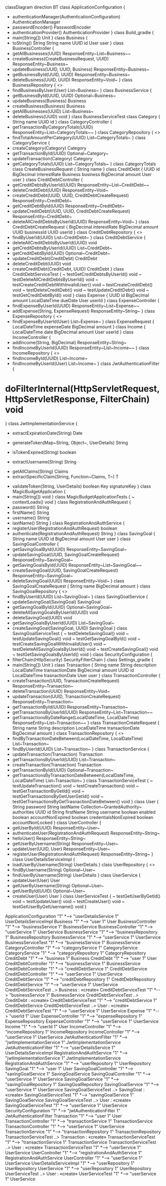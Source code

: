 classDiagram
direction BT
class ApplicationConfiguration {
  + authenticationManager(AuthenticationConfiguration) AuthenticationManager
  + passwordEncoder() PasswordEncoder
  + authenticationProvider() AuthenticationProvider
}
class Build_gradle {
  + main(String[]) Unit
}
class Business {
  + toString() String
   String name
   UUID id
   User user
}
class BusinessController {
  + getAllBusinesses(UUID) ResponseEntity~List~Business~~
  + createBusiness(CreateBusinessRequest, UUID) ResponseEntity~Business~
  + updateBusiness(UUID, UUID, Business) ResponseEntity~Business~
  + getBusinessById(UUID, UUID) ResponseEntity~Business~
  + deleteBusiness(UUID, UUID) ResponseEntity~Void~
}
class BusinessRepository {
<<Interface>>
  + findBusinessByUser(User) List~Business~
}
class BusinessService {
  + getBusinessById(UUID, UUID) Optional~Business~
  + updateBusiness(Business) Business
  + createBusiness(Business) Business
  + getAllBusinesses(UUID) List~Business~
  + deleteBusiness(UUID) void
}
class BusinessServiceTest
class Category {
   String name
   UUID id
}
class CategoryController {
  + getTransactionByCategoryTotals(UUID) ResponseEntity~List~CategoryTotals~~
}
class CategoryRepository {
<<Interface>>
  + findTotalAmountPerCategory(UUID) List~CategoryTotals~
}
class CategoryService {
  + createCategory(Category) Category
  + getTransactionById(UUID) Optional~Category~
  + updateTransaction(Category) Category
  + getCategoryTotals(UUID) List~CategoryTotals~
}
class CategoryTotals
class CreateBusinessRequest {
   String name
}
class CreditDebt {
   UUID id
   BigDecimal interestRate
   Business business
   BigDecimal amount
   User user
}
class CreditDebtController {
  + getCreditDebtsByUserId(UUID) ResponseEntity~List~CreditDebt~~
  + deleteCreditDebt(UUID) ResponseEntity~Void~
  + createCreditDebt(UUID, UUID, CreditDebtCreateRequest) ResponseEntity~CreditDebt~
  + getCreditDebtById(UUID) ResponseEntity~CreditDebt~
  + updateCreditDebt(UUID, UUID, CreditDebtCreateRequest) ResponseEntity~CreditDebt~
  + deleteAllCreditDebtsByUserId(UUID) ResponseEntity~Void~
}
class CreditDebtCreateRequest {
   BigDecimal interestRate
   BigDecimal amount
   UUID businessId
   UUID userId
}
class CreditDebtRepository {
<<Interface>>
  + findByUserId(UUID) List~CreditDebt~
}
class CreditDebtService {
  + deleteAllCreditDebtsByUserId(UUID) void
  + getCreditDebtsByUserId(UUID) List~CreditDebt~
  + getCreditDebtById(UUID) Optional~CreditDebt~
  + updateCreditDebt(CreditDebt) CreditDebt
  + deleteCreditDebt(UUID) void
  + createCreditDebt(CreditDebt, UUID) CreditDebt
}
class CreditDebtServiceTest {
  ~ testGetCreditDebtsByUserId() void
  ~ testDeleteAllCreditDebtsByUserId() void
  ~ testCreateCreditDebtWithInvalidUser() void
  ~ testCreateCreditDebt() void
  ~ testDeleteCreditDebt() void
  ~ testUpdateCreditDebt() void
  ~ testGetCreditDebtById() void
}
class Expense {
   UUID id
   BigDecimal amount
   LocalDateTime dueDate
   User userId
}
class ExpenseController {
  + findExpenseByUserId(UUID) ResponseEntity~List~Expense~~
  + addExpense(String, ExpenseRequest) ResponseEntity~String~
}
class ExpenseRepository {
<<Interface>>
  + findExpenseByUserId(User) List~Expense~
}
class ExpenseRequest {
   LocalDateTime expenseDate
   BigDecimal amount
}
class Income {
   LocalDateTime date
   BigDecimal amount
   User userId
}
class IncomeController {
  + addIncome(String, BigDecimal) ResponseEntity~String~
  + findIncomeByUserId(UUID) ResponseEntity~List~Income~~
}
class IncomeRepository {
<<Interface>>
  + findIncomeById(UUID) List~Income~
  + findIncomeByUserId(User) List~Income~
}
class JwtAuthenticationFilter {
  # doFilterInternal(HttpServletRequest, HttpServletResponse, FilterChain) void
}
class JwtImplementationService {
  - extractExpirationDate(String) Date
  + generateToken(Map~String, Object~, UserDetails) String
  - isTokenExpired(String) boolean
  + extractUsername(String) String
  - getAllClaims(String) Claims
  - extractSpecificClaim(String, Function~Claims, T~) T
  + validateToken(String, UserDetails) boolean
   Key signatureKey
}
class MagicBudgetApplication {
  + main(String[]) void
}
class MagicBudgetApplicationTests {
  ~ contextLoads() void
}
class RegistrationAndAuthRequest {
  + password() String
  + firstName() String
  + username() String
  + lastName() String
}
class RegistrationAndAuthService {
  + registerUser(RegistrationAndAuthRequest) boolean
  + authenticate(RegistrationAndAuthRequest) String
}
class SavingGoal {
   String name
   UUID id
   BigDecimal amount
   User user
}
class SavingGoalController {
  + getSavingGoalById(UUID) ResponseEntity~SavingGoal~
  + updateSavingGoal(UUID, SavingGoalCreateRequest) ResponseEntity~SavingGoal~
  + getSavingGoalsByid(UUID) ResponseEntity~List~SavingGoal~~
  + createSavingGoal(UUID, SavingGoalCreateRequest) ResponseEntity~SavingGoal~
  + deleteSavingGoal(UUID) ResponseEntity~Void~
}
class SavingGoalCreateRequest {
   String name
   BigDecimal amount
}
class SavingGoalRepository {
<<Interface>>
  + findByUserId(UUID) List~SavingGoal~
}
class SavingGoalService {
  + updateSavingGoal(SavingGoal) SavingGoal
  + getSavingGoalById(UUID) Optional~SavingGoal~
  + deleteAllSavingGoalsByUserId(UUID) void
  + deleteSavingGoal(UUID) void
  + getSavingGoalsByUserId(UUID) List~SavingGoal~
  + createSavingGoal(SavingGoal, UUID) SavingGoal
}
class SavingGoalServiceTest {
  ~ testDeleteSavingGoal() void
  ~ testUpdateSavingGoal() void
  ~ testGetSavingGoalById() void
  ~ testCreateSavingGoalWithInvalidUser() void
  ~ testDeleteAllSavingGoalsByUserId() void
  ~ testCreateSavingGoal() void
  ~ testGetSavingGoalsByUserId() void
}
class SecurityConfiguration {
  + filterChain(HttpSecurity) SecurityFilterChain
}
class Settings_gradle {
  + main(String[]) Unit
}
class Transaction {
   String name
   String description
   LocalDateTime transactionDate
   BigDecimal amount
   UUID id
   LocalDateTime trasnactionDate
   User user
}
class TransactionController {
  + createTransaction(UUID, TransactionCreateRequest) ResponseEntity~Transaction~
  + deleteTransaction(UUID) ResponseEntity~Void~
  + updateTransaction(UUID, TransactionCreateRequest) ResponseEntity~Transaction~
  + getTransactionById(UUID) ResponseEntity~Transaction~
  + getTransactionsByUserId(UUID) ResponseEntity~List~Transaction~~
  + getTransactionsByDateRange(LocalDateTime, LocalDateTime) ResponseEntity~List~Transaction~~
}
class TransactionCreateRequest {
   String name
   String description
   LocalDateTime transactionDate
   BigDecimal amount
}
class TransactionRepository {
<<Interface>>
  + findByTransactionDateBetween(LocalDateTime, LocalDateTime) List~Transaction~
  + findByUserId(UUID) List~Transaction~
}
class TransactionService {
  + updateTransaction(Transaction) Transaction
  + getTransactionsByUserId(UUID) List~Transaction~
  + createTransaction(Transaction) Transaction
  + getTransactionById(UUID) Optional~Transaction~
  + getTransactionsByTransactionDateBetween(LocalDateTime, LocalDateTime) List~Transaction~
}
class TransactionServiceTest {
  ~ testUpdateTransaction() void
  ~ testCreateTransaction() void
  ~ testGetTransactionByGetId() void
  ~ testGetTransactionsByGetUserGetId() void
  ~ testGetTransactionsByGetTrasnactionDateBetween() void
}
class User {
   String password
   String lastName
   Collection~GrantedAuthority~ authorities
   UUID id
   String firstName
   String username
   boolean enabled
   boolean accountNonExpired
   boolean credentialsNonExpired
   boolean accountNonLocked
}
class UserController {
  + getUserById(UUID) ResponseEntity~User~
  + authenticateUser(RegistrationAndAuthRequest) ResponseEntity~String~
  + helloUser() ResponseEntity~String~
  + getUserByUsername(String) ResponseEntity~User~
  + updateUser(UUID, User) ResponseEntity~User~
  + registerUser(RegistrationAndAuthRequest) ResponseEntity~String~
}
class UserDetailsServiceImpl {
  + loadUserByUsername(String) UserDetails
}
class UserRepository {
<<Interface>>
  + findByUsername(String) Optional~User~
  + findUserByUsername(String) UserDetails
}
class UserService {
  + updateUser(User) User
  + getUserByUsername(String) Optional~User~
  + getUserById(UUID) Optional~User~
  + createUser(User) User
}
class UserServiceTest {
  ~ testGetUserByGetId() void
  ~ testUpdateUser() void
  ~ testCreateUser() void
  ~ testGetUserByGetUsername() void
}

ApplicationConfiguration "1" *--> "userDetailsService 1" UserDetailsServiceImpl 
Business "1" *--> "user 1" User 
BusinessController "1" *--> "businessService 1" BusinessService 
BusinessController "1" *--> "userService 1" UserService 
BusinessService "1" *--> "businessRepository 1" BusinessRepository 
BusinessService "1" *--> "userService 1" UserService 
BusinessServiceTest "1" *--> "businessService 1" BusinessService 
CategoryController "1" *--> "categoryService 1" CategoryService 
CategoryService "1" *--> "categoryRepository 1" CategoryRepository 
CreditDebt "1" *--> "business 1" Business 
CreditDebt "1" *--> "user 1" User 
CreditDebtController "1" *--> "businessService 1" BusinessService 
CreditDebtController "1" *--> "creditDebtService 1" CreditDebtService 
CreditDebtController "1" *--> "userService 1" UserService 
CreditDebtService "1" *--> "creditDebtRepository 1" CreditDebtRepository 
CreditDebtService "1" *--> "userService 1" UserService 
CreditDebtServiceTest  ..>  Business : «create»
CreditDebtServiceTest "1" *--> "businessService 1" BusinessService 
CreditDebtServiceTest  ..>  CreditDebt : «create»
CreditDebtServiceTest "1" *--> "creditDebtService 1" CreditDebtService 
CreditDebtServiceTest  ..>  User : «create»
CreditDebtServiceTest "1" *--> "userService 1" UserService 
Expense "1" *--> "userId 1" User 
ExpenseController "1" *--> "expenseRepository 1" ExpenseRepository 
ExpenseController "1" *--> "userService 1" UserService 
Income "1" *--> "userId 1" User 
IncomeController "1" *--> "incomeRepository 1" IncomeRepository 
IncomeController "1" *--> "userService 1" UserService 
JwtAuthenticationFilter "1" *--> "jwtImplementationService 1" JwtImplementationService 
JwtAuthenticationFilter "1" *--> "userDetailsService 1" UserDetailsServiceImpl 
RegistrationAndAuthService "1" *--> "jwtImplementationService 1" JwtImplementationService 
RegistrationAndAuthService "1" *--> "userRepository 1" UserRepository 
SavingGoal "1" *--> "user 1" User 
SavingGoalController "1" *--> "savingGoalService 1" SavingGoalService 
SavingGoalController "1" *--> "userService 1" UserService 
SavingGoalService "1" *--> "savingGoalRepository 1" SavingGoalRepository 
SavingGoalService "1" *--> "userService 1" UserService 
SavingGoalServiceTest  ..>  SavingGoal : «create»
SavingGoalServiceTest "1" *--> "savingGoalService 1" SavingGoalService 
SavingGoalServiceTest  ..>  User : «create»
SavingGoalServiceTest "1" *--> "userService 1" UserService 
SecurityConfiguration "1" *--> "jwtAuthenticationFilter 1" JwtAuthenticationFilter 
Transaction "1" *--> "user 1" User 
TransactionController "1" *--> "transactionService 1" TransactionService 
TransactionController "1" *--> "userService 1" UserService 
TransactionService "1" *--> "transactionRepository 1" TransactionRepository 
TransactionServiceTest  ..>  Transaction : «create»
TransactionServiceTest "1" *--> "transactionService 1" TransactionService 
TransactionServiceTest  ..>  User : «create»
TransactionServiceTest "1" *--> "userService 1" UserService 
UserController "1" *--> "registrationAndAuthService 1" RegistrationAndAuthService 
UserController "1" *--> "userService 1" UserService 
UserDetailsServiceImpl "1" *--> "userRepository 1" UserRepository 
UserService "1" *--> "userRepository 1" UserRepository 
UserServiceTest  ..>  User : «create»
UserServiceTest "1" *--> "userService 1" UserService 

